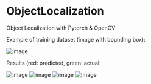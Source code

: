 # ObjectLocalization
Object Localization with Pytorch & OpenCV

Example of training dataset (image with bounding box):

![image](https://user-images.githubusercontent.com/38790262/216891937-333b4c63-886d-4914-8622-e2a42ded778a.png)

Results (red: predicted, green: actual:

![image](https://user-images.githubusercontent.com/38790262/216892160-2473bdb6-c40a-4d85-bfc7-3cd491536bfd.png)
![image](https://user-images.githubusercontent.com/38790262/216892184-c60449bb-647c-4a7e-8c11-714da17323d1.png)
![image](https://user-images.githubusercontent.com/38790262/216892205-862f288a-0cc9-4128-97d1-d244795c8a7f.png)
![image](https://user-images.githubusercontent.com/38790262/216892278-e374372a-49d5-4fb8-b370-64dc5e55fd3b.png)

